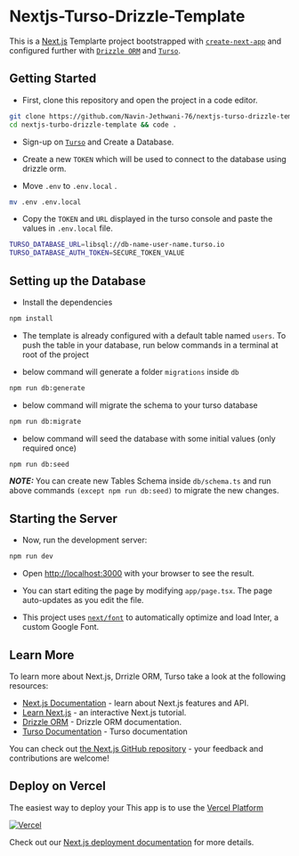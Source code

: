 # Nextjs-Turso-Drizzle-Template

This is a [Next.js](https://nextjs.org/) Templarte project bootstrapped with [`create-next-app`](https://github.com/vercel/next.js/tree/canary/packages/create-next-app) and configured further with [`Drizzle ORM`](https://orm.drizzle.team) and [`Turso`](https://turso.tech/).

## Getting Started

- First, clone this repository and open the project in a code editor.

```bash
git clone https://github.com/Navin-Jethwani-76/nextjs-turso-drizzle-template
cd nextjs-turbo-drizzle-template && code .
```

- Sign-up on [`Turso`](https://accounts.turso.tech/sign-in?webui=true) and Create a Database.

- Create a new `TOKEN` which will be used to connect to the database using drizzle orm.

- Move `.env` to `.env.local` .

```bash
mv .env .env.local
```

- Copy the `TOKEN` and `URL` displayed in the turso console and paste the values in `.env.local` file.

```bash
TURSO_DATABASE_URL=libsql://db-name-user-name.turso.io
TURSO_DATABASE_AUTH_TOKEN=SECURE_TOKEN_VALUE
```

## Setting up the Database

- Install the dependencies

```bash
npm install
```

- The template is already configured with a default table named `users`. To push the table in your database, run below commands in a terminal at root of the project

- below command will generate a folder `migrations` inside `db`

```bash
npm run db:generate
```

- below command will migrate the schema to your turso database

```bash
npm run db:migrate
```

- below command will seed the database with some initial values (only required once)

```bash
npm run db:seed
```

**_NOTE:_** You can create new Tables Schema inside `db/schema.ts` and run above commands `(except npm run db:seed)` to migrate the new changes.

## Starting the Server

- Now, run the development server:

```bash
npm run dev
```

- Open [http://localhost:3000](http://localhost:3000) with your browser to see the result.

- You can start editing the page by modifying `app/page.tsx`. The page auto-updates as you edit the file.

- This project uses [`next/font`](https://nextjs.org/docs/basic-features/font-optimization) to automatically optimize and load Inter, a custom Google Font.

## Learn More

To learn more about Next.js, Drrizle ORM, Turso take a look at the following resources:

- [Next.js Documentation](https://nextjs.org/docs) - learn about Next.js features and API.
- [Learn Next.js](https://nextjs.org/learn) - an interactive Next.js tutorial.
- [Drizzle ORM](https://orm.drizzle.team/docs/overview) - Drizzle ORM documentation.
- [Turso Documentation](https://docs.turso.tech/introduction) - Turso documentation

You can check out [the Next.js GitHub repository](https://github.com/vercel/next.js/) - your feedback and contributions are welcome!

## Deploy on Vercel

The easiest way to deploy your This app is to use the [Vercel Platform](https://vercel.com/)

[![Vercel](https://camo.githubusercontent.com/b9ff564d8c311812747f1aacea54cf703d850756f9179f9eff6899da20a701a2/68747470733a2f2f696d672e736869656c64732e696f2f62616467652f76657263656c2d2532333030303030302e7376673f7374796c653d666f722d7468652d6261646765266c6f676f3d76657263656c266c6f676f436f6c6f723d7768697465)](https://vercel.com/new/clone?s=https%3A%2F%2Fgithub.com%2FNavin-Jethwani-76%2Fnextjs-turso-drizzle-template&showOptionalTeamCreation=false)

Check out our [Next.js deployment documentation](https://nextjs.org/docs/deployment) for more details.
